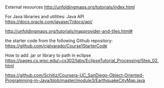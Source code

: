 External resources
http://unfoldingmaps.org/tutorials/index.html

For Java libraries and utilities:  Java API 
https://docs.oracle.com/javase/7/docs/api/

http://unfoldingmaps.org/tutorials/mapprovider-and-tiles.html#

the starter code from the following Github repository:
https://github.com/cjalvarado/Course1StarterCode

How to add .jar or library to path in eclipse
https://pages.cs.wisc.edu/~cs302/labs/EclipseTutorial_Processing/Step_02.html


https://github.com/Schitiz/Coursera-UC_SanDiego-Object-Oriented-Programming-in-Java/blob/master/module3/EarthquakeCityMap.java